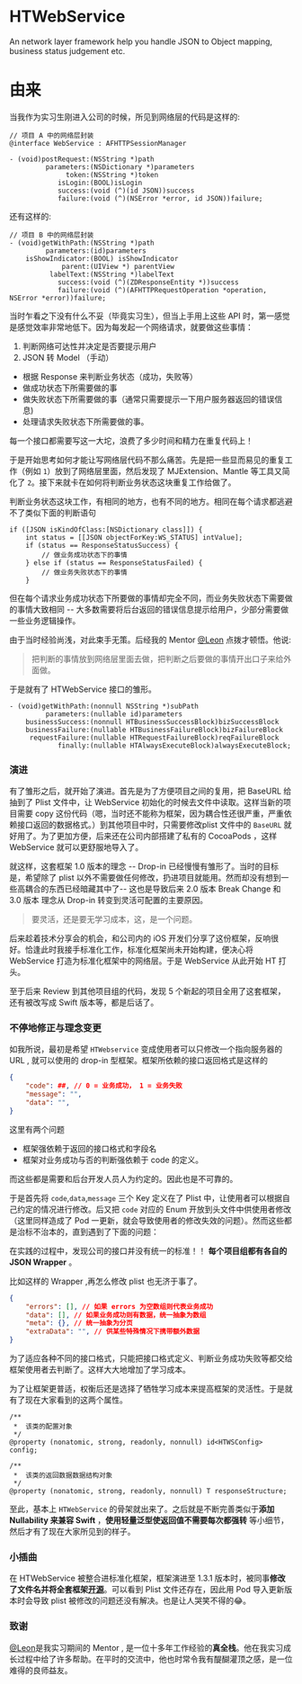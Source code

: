 # HTWebService
An network layer framework help you handle JSON to Object mapping, business status judgement etc.

# 由来

当我作为实习生刚进入公司的时候，所见到网络层的代码是这样的:

```objc
// 项目 A 中的网络层封装
@interface WebService : AFHTTPSessionManager

- (void)postRequest:(NSString *)path
         parameters:(NSDictionary *)parameters
              token:(NSString *)token
            isLogin:(BOOL)isLogin
            success:(void (^)(id JSON))success
            failure:(void (^)(NSError *error, id JSON))failure;
```

还有这样的:

```objc
// 项目 B 中的网络层封装
- (void)getWithPath:(NSString *)path
         parameters:(id)parameters
    isShowIndicator:(BOOL) isShowIndicator
             parent:(UIView *) parentView
          labelText:(NSString *)labelText
            success:(void (^)(ZDResponseEntity *))success
            failure:(void (^)(AFHTTPRequestOperation *operation, NSError *error))failure;
```

当时乍看之下没有什么不妥（毕竟实习生），但当上手用上这些 API 时，第一感觉是感觉效率非常地低下。因为每发起一个网络请求，就要做这些事情：

1. 判断网络可达性并决定是否要提示用户
2. JSON 转 Model （手动）
* 根据 Response 来判断业务状态（成功，失败等）
* 做成功状态下所需要做的事
* 做失败状态下所需要做的事（通常只需要提示一下用户服务器返回的错误信息)
* 处理请求失败状态下所需要做的事。

每一个接口都需要写这一大坨，浪费了多少时间和精力在重复代码上！

于是开始思考如何才能让写网络层代码不那么痛苦。先是把一些显而易见的重复工作（例如 `1`）放到了网络层里面，然后发现了 MJExtension、Mantle 等工具又简化了 `2`。接下来就卡在如何将判断业务状态这块重复工作给做了。

判断业务状态这块工作，有相同的地方，也有不同的地方。相同在每个请求都逃避不了类似下面的判断语句

```objc
if ([JSON isKindOfClass:[NSDictionary class]]) {
    int status = [[JSON objectForKey:WS_STATUS] intValue];
    if (status == ResponseStatusSuccess) {
        // 做业务成功状态下的事情
    } else if (status == ResponseStatusFailed) {
        // 做业务失败状态下的事情
    }
```

但在每个请求业务成功状态下所要做的事情却完全不同，而业务失败状态下需要做的事情大致相同 -- 大多数需要将后台返回的错误信息提示给用户，少部分需要做一些业务逻辑操作。

由于当时经验尚浅，对此束手无策。后经我的 Mentor [@Leon](https://github.com/leonhoo) 点拨才顿悟。他说:

> 把判断的事情放到网络层里面去做，把判断之后要做的事情开出口子来给外面做。

于是就有了 HTWebService 接口的雏形。

```
- (void)getWithPath:(nonnull NSString *)subPath
         parameters:(nullable id)parameters
    businessSuccess:(nonnull HTBusinessSuccessBlock)bizSuccessBlock
    businessFailure:(nullable HTBusinessFailureBlock)bizFailureBlock
     requestFailure:(nullable HTRequestFailureBlock)reqFailureBlock
            finally:(nullable HTAlwaysExecuteBlock)alwaysExecuteBlock;
```

### 演进

有了雏形之后，就开始了演进。首先是为了方便项目之间的复用，把 BaseURL 给抽到了 Plist 文件中，让 WebService 初始化的时候去文件中读取。这样当新的项目需要 copy 这份代码（嗯，当时还不能称为框架，因为耦合性还很严重，严重依赖接口返回的数据格式。）到其他项目中时，只需要修改plist 文件中的 `BaseURL` 就好用了。为了更加方便，后来还在公司内部搭建了私有的 CocoaPods ，这样 WebService 就可以更舒服地导入了。

就这样，这套框架 1.0 版本的理念 -- Drop-in 已经慢慢有雏形了。当时的目标是，希望除了 plist 以外不需要做任何修改，扔进项目就能用。然而却没有想到一些高耦合的东西已经暗藏其中了-- 这也是导致后来 2.0 版本 Break Change 和 3.0 版本 理念从 Drop-in 转变到灵活可配置的主要原因。

> 要灵活，还是要无学习成本，这，是一个问题。

后来趁着技术分享会的机会，和公司内的 iOS 开发们分享了这份框架，反响很好。恰逢此时我接手标准化工作，标准化框架尚未开始构建，便决心将 WebService 打造为标准化框架中的网络层。于是 WebService 从此开始 HT 打头。

至于后来 Review 到其他项目组的代码，发现 5 个新起的项目全用了这套框架，还有被改写成 Swift 版本等，都是后话了。

### 不停地修正与理念变更

如我所说，最初是希望 `HTWebservice` 变成使用者可以只修改一个指向服务器的 URL , 就可以使用的 drop-in 型框架。框架所依赖的接口返回格式是这样的

```json
{
    "code": ##, // 0 = 业务成功， 1 = 业务失败
    "message": "",
    "data": "",
}
```

这里有两个问题

* 框架强依赖于返回的接口格式和字段名
* 框架对业务成功与否的判断强依赖于 code 的定义。

而这些都是需要和后台开发人员人为约定的。因此也是不可靠的。

于是首先将 `code`,`data`,`message` 三个 Key 定义在了 Plist 中，让使用者可以根据自己约定的情况进行修改。后又把 `code` 对应的 Enum 开放到头文件中供使用者修改（这里同样造成了 Pod 一更新，就会导致使用者的修改失效的问题）。然而这些都是治标不治本的，直到遇到了下面的问题： 

在实践的过程中，发现公司的接口并没有统一的标准！！ **每个项目组都有各自的 JSON Wrapper** 。

比如这样的 Wrapper ,再怎么修改 plist 也无济于事了。

```json
{
    "errors": [], // 如果 errors 为空数组则代表业务成功
    "data": [], // 如果业务成功则有数据，统一抽象为数组
    "meta": {}, // 统一抽象为分页
    "extraData": "", // 供某些特殊情况下携带额外数据
}
```

为了适应各种不同的接口格式，只能把接口格式定义、判断业务成功失败等都交给框架使用者去判断了。这样大大地增加了学习成本。

为了让框架更普适，权衡后还是选择了牺牲学习成本来提高框架的灵活性。于是就有了现在大家看到的这两个属性。

```
/**
 *  该类的配置对象
 */
@property (nonatomic, strong, readonly, nonnull) id<HTWSConfig> config;

/**
 *  该类的返回数据数据结构对象
 */
@property (nonatomic, strong, readonly, nonnull) T responseStructure;
```

至此，基本上 `HTWebService` 的骨架就出来了。之后就是不断完善类似于**添加 Nullability 来兼容 Swift** ，**使用轻量泛型使返回值不需要每次都强转** 等小细节，然后才有了现在大家所见到的样子。

### 小插曲

在 HTWebService 被整合进标准化框架，框架演进至 1.3.1 版本时，被同事**修改了文件名并将全套框架[开源](https://github.com/mushank/ZKStandard)**。可以看到 Plist 文件还存在，因此用 Pod 导入更新版本时会导致 plist 被修改的问题还没有解决。也是让人哭笑不得的😂。

### 致谢

[@Leon](https://github.com/leonhoo)是我实习期间的 Mentor , 是一位十多年工作经验的**真全栈**。他在我实习成长过程中给了许多帮助。在平时的交流中，他也时常令我有醍醐灌顶之感，是一位难得的良师益友。


